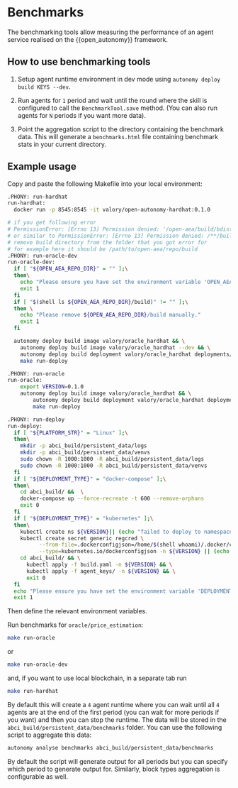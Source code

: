 # Benchmarks

The benchmarking tools allow measuring the performance of an agent service realised on the {{open_autonomy}} framework.

## How to use benchmarking tools

1. Setup agent runtime environment in dev mode using `autonomy deploy build KEYS --dev`.

2. Run agents for `1` period and wait until the round where the skill is configured to call the `BenchmarkTool.save` method. (You can also run agents for `N` periods if you want more data).

3. Point the aggregation script to the directory containing the benchmark data. This will generate a `benchmarks.html` file containing benchmark stats in your current directory.

## Example usage

Copy and paste the following Makefile into your local environment:

```bash
.PHONY: run-hardhat
run-hardhat:
  docker run -p 8545:8545 -it valory/open-autonomy-hardhat:0.1.0

# if you get following error
# PermissionError: [Errno 13] Permission denied: '/open-aea/build/bdist.linux-x86_64/wheel'
# or similar to PermissionError: [Errno 13] Permission denied: /**/build
# remove build directory from the folder that you got error for
# for example here it should be /path/to/open-aea/repo/build
.PHONY: run-oracle-dev
run-oracle-dev:
  if [ "${OPEN_AEA_REPO_DIR}" = "" ];\
  then\
    echo "Please ensure you have set the environment variable 'OPEN_AEA_REPO_DIR'"
    exit 1
  fi
  if [ "$(shell ls ${OPEN_AEA_REPO_DIR}/build)" != "" ];\
  then \
    echo "Please remove ${OPEN_AEA_REPO_DIR}/build manually."
    exit 1
  fi

  autonomy deploy build image valory/oracle_hardhat && \
    autonomy deploy build image valory/oracle_hardhat --dev && \
    autonomy deploy build deployment valory/oracle_hardhat deployments/keys/hardhat_keys.json --force --dev && \
    make run-deploy

.PHONY: run-oracle
run-oracle:
	export VERSION=0.1.0
	autonomy deploy build image valory/oracle_hardhat && \
		autonomy deploy build deployment valory/oracle_hardhat deployments/keys/hardhat_keys.json --force && \
		make run-deploy

.PHONY: run-deploy
run-deploy:
  if [ "${PLATFORM_STR}" = "Linux" ];\
  then\
    mkdir -p abci_build/persistent_data/logs
    mkdir -p abci_build/persistent_data/venvs
    sudo chown -R 1000:1000 -R abci_build/persistent_data/logs
    sudo chown -R 1000:1000 -R abci_build/persistent_data/venvs
  fi
  if [ "${DEPLOYMENT_TYPE}" = "docker-compose" ];\
  then\
    cd abci_build/ &&  \
    docker-compose up --force-recreate -t 600 --remove-orphans
    exit 0
  fi
  if [ "${DEPLOYMENT_TYPE}" = "kubernetes" ];\
  then\
    kubectl create ns ${VERSION}|| (echo "failed to deploy to namespace already existing!" && exit 0)
    kubectl create secret generic regcred \
          --from-file=.dockerconfigjson=/home/$(shell whoami)/.docker/config.json \
          --type=kubernetes.io/dockerconfigjson -n ${VERSION} || (echo "failed to create secret" && exit 1)
    cd abci_build/ && \
      kubectl apply -f build.yaml -n ${VERSION} && \
      kubectl apply -f agent_keys/ -n ${VERSION} && \
      exit 0
  fi
  echo "Please ensure you have set the environment variable 'DEPLOYMENT_TYPE'"
  exit 1
```
Then define the relevant environment variables.

Run benchmarks for `oracle/price_estimation`:

```bash
make run-oracle
```
or
```bash
make run-oracle-dev
```

and, if you want to use local blockchain, in a separate tab run

```bash
make run-hardhat
```

By default this will create a `4` agent runtime where you can wait until all `4` agents are at the end of the first period (you can wait for more periods if you want) and then you can stop the runtime. The data will be stored in the `abci_build/persistent_data/benchmarks` folder. You can use the following script to aggregate this data:

```bash
autonomy analyse benchmarks abci_build/persistent_data/benchmarks
```

By default the script will generate output for all periods but you can specify which period to generate output for. Similarly, block types aggregation is configurable as well.
